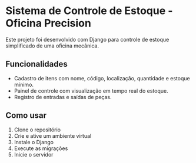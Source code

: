 # Sistema de Controle de Estoque - Oficina Precision

Este projeto foi desenvolvido com Django para controle de estoque simplificado de uma oficina mecânica.

## Funcionalidades

- Cadastro de itens com nome, código, localização, quantidade e estoque mínimo.
- Painel de controle com visualização em tempo real do estoque.
- Registro de entradas e saídas de peças.

## Como usar

1. Clone o repositório
2. Crie e ative um ambiente virtual
3. Instale o Django
4. Execute as migrações
5. Inicie o servidor
